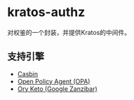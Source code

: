 # kratos-authz

对权鉴的一个封装，并提供Kratos的中间件。

## 支持引擎

- [Casbin](https://github.com/casbin/casbin)
- [Open Policy Agent (OPA)](https://github.com/open-policy-agent/opa)
- [Ory Keto (Google Zanzibar)](https://github.com/ory/keto)
